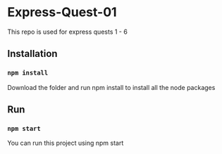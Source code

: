 # Express-Quest-01

This repo is used for express quests 1 - 6

## Installation

### `npm install`
Download the folder and run npm install to install all the node packages

## Run
### `npm start`
You can run this project using npm start
